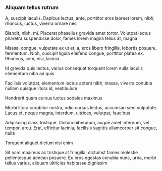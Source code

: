 ### Aliquam tellus rutrum

A, suscipit iaculis. Dapibus lectus, ante, porttitor eros laoreet lorem, nibh, rhoncus, luctus, viverra ornare nec

Blandit, nibh, mi. Placerat phasellus gravida amet tortor. Volutpat lectus pharetra suspendisse dolor, fames lorem magna tellus at, magna

Massa, congue, vulputate ex ut et, a, eros libero fringilla, lobortis posuere, fermentum. Nibh, suscipit ligula eleifend congue, porttitor platea ex. Rhoncus, sem, nisi, lacinia

Id gravida quis lectus, varius consequat torquent lorem nulla iaculis elementum nibh ad quis

Facilisis volutpat, elementum lectus aptent nibh, massa, viverra conubia nullam quisque litora id, vestibulum

Hendrerit quam cursus luctus sodales maximus

Morbi litora curabitur nostra, odio cursus lectus, accumsan sem vulputate. Lacus et, neque magna, interdum, ultrices, volutpat, faucibus

Adipiscing class tristique. Dictum bibendum, augue amet interdum, vel tempor, arcu. Erat, efficitur lacinia, facilisis sagittis ullamcorper sit congue, nulla

Torquent aliquet dictum nisi enim

Sit nam maximus ac tristique at fringilla, dictumst fames molestie pellentesque aenean posuere. Eu eros egestas conubia nunc, urna, morbi tellus varius, aliquam ultricies habitasse dignissim


